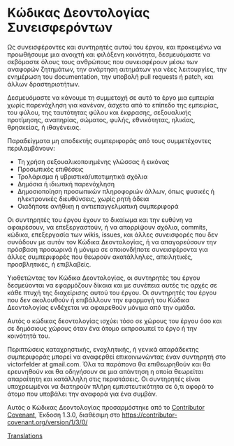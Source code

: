 # Κώδικας Δεοντολογίας Συνεισφερόντων

Ως συνεισφέροντες και συντηρητές αυτού του έργου, και προκειμένω να
προωθήσουμε μια ανοιχτή και φιλόξενη κοινότητα, δεσμευόμαστε να σεβόμαστε όλους τους ανθρώπους που
συνεισφέρουν μέσω των αναφορών ζητημάτων, την ανάρτηση αιτημάτων για νέες λειτουργίες, την ενημέρωση
του documentation, την υποβολή pull requests ή patch, και άλλων δραστηριοτήτων.

Δεσμευόμαστε να κάνουμε τη συμμετοχή σε αυτό το έργο μια εμπειρία χωρίς παρενόχληση για κανέναν,
άσχετα από το επίπεδο της εμπειρίας, του φύλου, της ταυτότητας φύλου και έκφρασης, σεξουαλικής προτίμησης,
αναπηρίας, σώματος, φυλής, εθνικότητας, ηλικίας, θρησκείας, ή ιθαγένειας.

Παραδείγματα μη αποδεκτής συμπεριφοράς από τους συμμετέχοντες περιλαμβάνουν:

* Τη χρήση σεξουαλικοποιημένης γλώσσας ή εικόνας
* Προσωπικές επιθέσεις
* Τρολάρισμα ή υβριστικά/υποτιμητικά σχόλια
* Δημόσια ή ιδιωτική παρενόχληση
* Δημοσιοποίηση προσωπικών πληροφοριών άλλων, όπως φυσικές
  ή ηλεκτρονικές διευθύνσεις, χωρίς ρητή άδεια
* Οιαδήποτε ανήθικη η αντιεπαγγελματική συμπεριφορά

Οι συντηρητές του έργου έχουν το δικαίωμα και την ευθύνη να αφαιρέσουν, να επεξεργαστούν,
ή να απορρίψουν σχόλια, commits, κώδικα, επεξεργασία των wikis, issues, και άλλες συνεισφορές
που δεν συνάδουν με αυτόν τον Κώδικα Δεοντολογίας, ή να απαγορεύσουν την πρόσβαση προσωρινά ή
μόνιμα σε οποιονδήποτε συνεισφέροντα για άλλες συμπεριφορές που θεωρούν ακατάλληλες, απειλητικές,
προσβλητικές, ή επιβλαβείς.

Υιοθετώντας τον Κώδικα Δεοντολογίας, οι συντηρητές του έργου δεσμεύονται να εφαρμόζουν δίκαια
και με συνέπεια αυτές τις αρχές σε κάθε πτυχή της διαχείρισης αυτού του έργου. Οι συντηρητές του έργου
που δεν ακολουθούν ή επιβάλλουν την εφαρμογή του Κώδικα Δεοντολογίας ενδέχεται να αφαιρεθούν μόνιμα
από την ομάδα.

Αυτός ο κώδικας δεοντολογίας ισχύει τόσο σε χώρους του έργου όσο και σε δημόσιους χώρους όταν ένα άτομο
εκπροσωπεί το έργο ή την κοινότητά του.

Περιπτώσεις καταχρηστικής, ενοχλητικής, ή γενικά απαράδεκτης συμπεριφοράς μπορεί να αναφερθεί επικοινωνώντας
έναν συντηρητή στο victorfelder at gmail.com. Όλα τα παράπονα θα επιθεωρηθούν και θα ερευνηθούν και θα οδηγήσουν
σε μια απάντηση η οποία θεωρείται απαραίτητη και κατάλληλη στις περιστάσεις. Οι συντηρητές είναι υποχρεωμένοι να
διατηρούν πλήρη εμπιστευτικότητα σε ό,τι αφορά το άτομο που υποβάλει την αναφορά για ένα συμβάν.

Αυτός ο Κώδικας Δεοντολογίας προσαρμόστηκε από το [Contributor Covenant][homepage],
Έκδοση 1.3.0, διαθέσιμη στο https://contributor-covenant.org/version/1/3/0/

[homepage]: https://contributor-covenant.org

[Translations](../README.md#translations)
